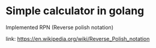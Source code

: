 # Simple calculator in golang
Implemented RPN (Reverse polish notation)

link: https://en.wikipedia.org/wiki/Reverse_Polish_notation